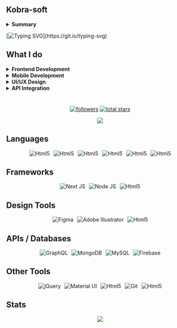 ## Kobra-soft
<details>
  <summary><b>Summary</b></summary>
I'm a passionate <b>Full Stack Developer</b>, with a strong focus on creating modern, responsive web and mobile applications. I specialise in leveraging the power of <b>React.js</b>, <b>TypeScript</b>, <b>Node.js</b> and <b>TailwindCSS</b> to build clean, user-friendly interfaces that deliver seamless experiences across all devices..
</details>

[![Typing SVG](https://readme-typing-svg.demolab.com?font=Noto+Sans&size=33&pause=100&color=DC0663&background=17000000&width=770&height=60&lines=I'm+a+passionate+Full+Stack+Developer%2C;with+a+strong+focus+on++creating+modern%2C;responsive+web+and+mobile+applications.;I+specialise+in+leveraging+the+power+of+React.js%2C;TypeScript%2C++Node.js+and+TailwindCSS;to+build+clean%2C+user-friendly+interfaces+that+;deliver+seamless+experiences+across+all+devices.)](https://git.io/typing-svg)

## What I do

<details>
  <summary><b>Frontend Development</b></summary>
  Crafting dynamic, responsive and pixel-perfect web applications using <b>React.js</b>, <b>JavaScript</b> & modern frameworks like <b>Next.js</b> and <b>Vue.js</b>.
</details>

<details>
  <summary><b>Mobile Development</b></summary>
  Building cross-platform mobile apps with React Native, ensuring smooth performance on both <b>Android</b> and <b>iOS</b>.
</details>

<details>
  <summary><b>UI/UX Design</b></summary>
  Designing intuitive and contemporary interfaces, with a focus on <b>user experience</b>, <b>accessibility</b> and sleek <b>animations</b>.
</details>

<details>
  <summary><b>API Integration</b></summary>
  Connecting frontends to powerful backends with <b>REST APIs</b> and <b>GraphQL</b>.
</details>

#

<p align="center">
  <a href="https://github.com/Kobra-soft?tab=followers">
    <img alt="followers" title="Follow me on Github" src="https://custom-icon-badges.demolab.com/github/followers/Kobra-soft?color=236ad3&labelColor=1155ba&style=for-the-badge&logo=person-add&label=Follow&logoColor=white"/></a>
      
  <a href="https://github.com/Kobra-soft?tab=repositories&sort=stargazers">
    <img alt="total stars" title="Total stars on GitHub" src="https://custom-icon-badges.demolab.com/github/stars/Kobra-soft?color=55960c&style=for-the-badge&labelColor=488207&logo=star"/></a>
</p>

<div align="center">
  
  ![](https://komarev.com/ghpvc/?username=kobra-soft)
  
</div>

## Languages
<div align="center">
  <img src="https://skillicons.dev/icons?i=ts"         hspace="3" title="Html5"/>
  <img src="https://skillicons.dev/icons?i=js"         hspace="3" title="Html5"/> 
  <img src="https://skillicons.dev/icons?i=java"       hspace="3" title="Html5"/> 
  <img src="https://skillicons.dev/icons?i=cs"         hspace="3" title="Html5"/> 
  <img src="https://skillicons.dev/icons?i=html"       hspace="3" title="Html5"/> 
  <img src="https://skillicons.dev/icons?i=css"        hspace="3" title="Html5"/>
</div>

## Frameworks
<div align="center">
  <img src="https://skillicons.dev/icons?i=nextjs"     hspace="3" title="Next JS"/>
  <img src="https://skillicons.dev/icons?i=nodejs"     hspace="3" title="Node JS"/> 
  <img src="https://skillicons.dev/icons?i=java"       hspace="3" title="Html5"/> 
</div>

## Design Tools
<div align="center">
  <img src="https://skillicons.dev/icons?i=figma"      hspace="3" title="Figma"/>
  <img src="https://skillicons.dev/icons?i=ai"         hspace="3" title="Adobe Illustrator"/> 
  <img src="https://skillicons.dev/icons?i=firebase"   hspace="3" title="Html5"/> 
</div>

## APIs / Databases
<div align="center">
  <img src="https://skillicons.dev/icons?i=graphql"    hspace="3" title="GraphQL"/>
  <img src="https://skillicons.dev/icons?i=mongodb"    hspace="3" title="MongoDB"/> 
  <img src="https://skillicons.dev/icons?i=mysql"      hspace="3" title="MySQL"/> 
  <img src="https://skillicons.dev/icons?i=firebase"   hspace="3" title="Firebase"/> 
</div>

## Other Tools
<div align="center">
  <img src="https://skillicons.dev/icons?i=jquery"     hspace="3" title="jQuery"/>
  <img src="https://skillicons.dev/icons?i=materialui" hspace="3" title="Material UI"/> 
  <img src="https://skillicons.dev/icons?i=java"       hspace="3" title="Html5"/> 
  <img src="https://skillicons.dev/icons?i=git"        hspace="3" title="Git"/> 
  <img src="https://skillicons.dev/icons?i=firebase"   hspace="3" title="Html5"/> 
</div>

## Stats
<div align="center">
<a href="https://github-readme-stats.vercel.app/api?username=kobra-soft&theme=gotham">
  <img src="https://github-readme-stats.vercel.app/api?username=kobra-soft&count_private=true&show_icons=true&theme=gotham"" />
</a>
</div>

